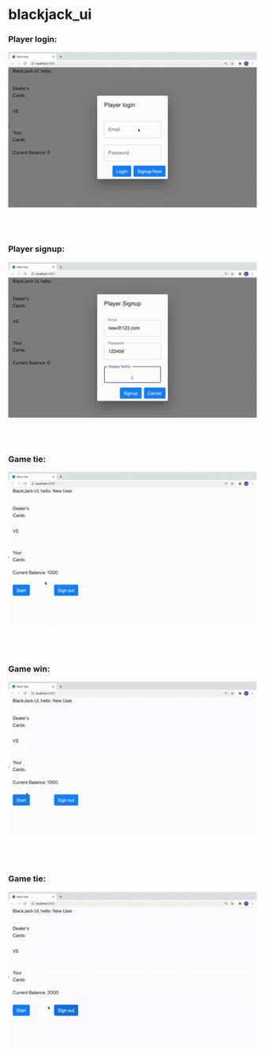 # blackjack_ui

### Player login:
![player login](demo/player_login.gif)

<br/><br/>

### Player signup:
![player login](demo/player_signup_login.gif)

<br/><br/>

### Game tie:
![game tie](demo/game_tie.gif)

<br/><br/>

### Game win:
![game win](demo/game_win.gif)

<br/><br/>

### Game tie:
![game lose](demo/game_lose.gif)
